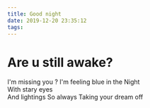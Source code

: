 ```yaml
---
title: Good night
date: 2019-12-20 23:35:12
tags:
---
```

# Are u still awake?
I'm missing you ?
I'm feeling blue
in the Night  
With stary eyes  
And lightings
So always
Taking your dream off

